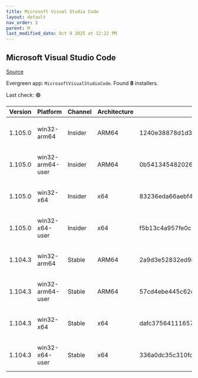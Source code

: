```yaml
---
title: Microsoft Visual Studio Code
layout: default
nav_order: 2
parent: M
last_modified_date: Oct 9 2025 at 12:22 PM
---
```


## Microsoft Visual Studio Code

[Source](https://code.visualstudio.com)

Evergreen app: `MicrosoftVisualStudioCode`. Found **8** installers.

Last check: 🟢

| Version | Platform         | Channel | Architecture | Sha256                                                           | URI                                                                                                                                                                                                                                                                                                              |
| ------- | ---------------- | ------- | ------------ | ---------------------------------------------------------------- | ---------------------------------------------------------------------------------------------------------------------------------------------------------------------------------------------------------------------------------------------------------------------------------------------------------------- |
| 1.105.0 | win32-arm64      | Insider | ARM64        | 1240e38878d1d320a98a1502c6ef6e628d172142c93736ac8a0f895de60a1e67 | [https://vscode.download.prss.microsoft.com/dbazure/download/insider/03c265b1adee71ac88f833e065f7bb956b60550a/VSCodeSetup-arm64-1.105.0-insider.exe](https://vscode.download.prss.microsoft.com/dbazure/download/insider/03c265b1adee71ac88f833e065f7bb956b60550a/VSCodeSetup-arm64-1.105.0-insider.exe)         |
| 1.105.0 | win32-arm64-user | Insider | ARM64        | 0b541345482026db39460a758c0216e05519cda1be71b258bada36fd578a0ab3 | [https://vscode.download.prss.microsoft.com/dbazure/download/insider/03c265b1adee71ac88f833e065f7bb956b60550a/VSCodeUserSetup-arm64-1.105.0-insider.exe](https://vscode.download.prss.microsoft.com/dbazure/download/insider/03c265b1adee71ac88f833e065f7bb956b60550a/VSCodeUserSetup-arm64-1.105.0-insider.exe) |
| 1.105.0 | win32-x64        | Insider | x64          | 83236eda66aebf420b440fa0d6f86aeaa7510f43f4dc663aa7086493cca4e9bb | [https://vscode.download.prss.microsoft.com/dbazure/download/insider/03c265b1adee71ac88f833e065f7bb956b60550a/VSCodeSetup-x64-1.105.0-insider.exe](https://vscode.download.prss.microsoft.com/dbazure/download/insider/03c265b1adee71ac88f833e065f7bb956b60550a/VSCodeSetup-x64-1.105.0-insider.exe)             |
| 1.105.0 | win32-x64-user   | Insider | x64          | f5b13c4a957fe0c796d20f8263320c8143c4a557b2af455496eeabbe783947ce | [https://vscode.download.prss.microsoft.com/dbazure/download/insider/03c265b1adee71ac88f833e065f7bb956b60550a/VSCodeUserSetup-x64-1.105.0-insider.exe](https://vscode.download.prss.microsoft.com/dbazure/download/insider/03c265b1adee71ac88f833e065f7bb956b60550a/VSCodeUserSetup-x64-1.105.0-insider.exe)     |
| 1.104.3 | win32-arm64      | Stable  | ARM64        | 2a9d3e52832ed9e8377668552ae6d4dfd645450a519154b299a9a2f916536650 | [https://vscode.download.prss.microsoft.com/dbazure/download/stable/385651c938df8a906869babee516bffd0ddb9829/VSCodeSetup-arm64-1.104.3.exe](https://vscode.download.prss.microsoft.com/dbazure/download/stable/385651c938df8a906869babee516bffd0ddb9829/VSCodeSetup-arm64-1.104.3.exe)                           |
| 1.104.3 | win32-arm64-user | Stable  | ARM64        | 57cd4ebe445c62cf2ec64cc40586a7659efa1ffbee373855ca5cab32ee1d7956 | [https://vscode.download.prss.microsoft.com/dbazure/download/stable/385651c938df8a906869babee516bffd0ddb9829/VSCodeUserSetup-arm64-1.104.3.exe](https://vscode.download.prss.microsoft.com/dbazure/download/stable/385651c938df8a906869babee516bffd0ddb9829/VSCodeUserSetup-arm64-1.104.3.exe)                   |
| 1.104.3 | win32-x64        | Stable  | x64          | dafc37564111657f374d649c7fa4dcca43221d380eca319a3a9b095b9d22868c | [https://vscode.download.prss.microsoft.com/dbazure/download/stable/385651c938df8a906869babee516bffd0ddb9829/VSCodeSetup-x64-1.104.3.exe](https://vscode.download.prss.microsoft.com/dbazure/download/stable/385651c938df8a906869babee516bffd0ddb9829/VSCodeSetup-x64-1.104.3.exe)                               |
| 1.104.3 | win32-x64-user   | Stable  | x64          | 336a0dc35c310fd4c402ff3fdbb0cde85a8720264b58ceea6bda09f771b28bde | [https://vscode.download.prss.microsoft.com/dbazure/download/stable/385651c938df8a906869babee516bffd0ddb9829/VSCodeUserSetup-x64-1.104.3.exe](https://vscode.download.prss.microsoft.com/dbazure/download/stable/385651c938df8a906869babee516bffd0ddb9829/VSCodeUserSetup-x64-1.104.3.exe)                       |

